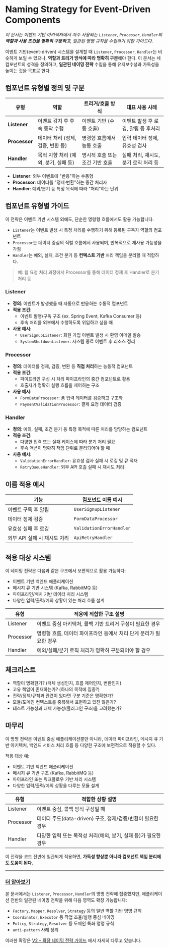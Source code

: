 # Naming Strategy for Event-Driven Components

_이 문서는 이벤트 기반 아키텍처에서 자주 사용되는 `Listener`, `Processor`, `Handler`의 **역할과 사용 조건을 명확히 구분하고**, 일관된 명명 규칙을 수립하기 위한 가이드다._

이벤트 기반(event-driven) 시스템을 설계할 때 `Listener`, `Processor`, `Handler`는 비슷하게 보일 수 있으나, **역할과 트리거 방식에 따라 명확히 구분**해야 한다. 이 문서는
세 컴포넌트의 성격을 정의하고, **일관된 네이밍 전략** 수립을 통해 유지보수성과 가독성을 높이는 것을 목표로 한다.

## 컴포넌트 유형별 정의 및 구분

| 유형            | 역할                      | 트리거/호출 방식          | 대표 사용 사례               |
|---------------|-------------------------|--------------------|------------------------|
| **Listener**  | 이벤트 감지 후 후속 동작 수행       | 이벤트 기반 (수동 호출)     | 이벤트 발생 후 로깅, 알림 등 후처리  |
| **Processor** | 데이터 처리 (정제, 검증, 변환 등)   | 명령형 흐름에서 능동 호출     | 입력 데이터 정제, 유효성 검사      |
| **Handler**   | 목적 지향 처리 (예외, 분기, 실패 등) | 명시적 호출 또는 조건 기반 호출 | 실패 처리, 재시도, 분기 로직 처리 등 |

- **Listener**: 외부 이벤트에 "반응"하는 수동형
- **Processor**: 데이터를 "정제·변환"하는 중간 처리자
- **Handler**: 예외/분기 등 특정 목적에 따라 "처리"하는 단위

## 컴포넌트 유형별 가이드

이 전략은 이벤트 기반 시스템 외에도, 단순한 명령형 흐름에서도 활용 가능합니다.

- `Listener`는 이벤트 발생 시 특정 처리를 수행하기 위해 등록된 구독자 역할의 컴포넌트
- `Processor`는 데이터 중심의 직렬 흐름에서 사용되며, 반복적으로 재사용 가능성을 가짐
- `Handler`는 예외, 실패, 조건 분기 등 **컨텍스트 기반** 처리 책임을 분리할 때 적합하다.

> 예: 웹 요청 처리 과정에서 Processor를 통해 데이터 정제 후 Handler로 분기 처리 등

### Listener

- **정의**: 이벤트가 발생했을 때 자동으로 반응하는 수동적 컴포넌트
- **적용 조건**:
    - 이벤트 발행/구독 구조 (ex. Spring Event, Kafka Consumer 등)
    - 후속 처리를 외부에서 수행하도록 위임하고 싶을 때
- **사용 예시**:
    - `UserSignupListener`: 회원 가입 이벤트 발생 시 환영 이메일 발송
    - `SystemShutdownListener`: 시스템 종료 이벤트 후 리소스 정리

### Processor

- **정의**: 데이터를 정제, 검증, 변환 등 **직접 처리**하는 능동적 컴포넌트
- **적용 조건**:
    - 파이프라인 구성 시 처리 파이프라인의 중간 컴포넌트로 활용
    - 호출자가 명확히 실행 흐름을 제어하는 구조
- **사용 예시**:
    - `FormDataProcessor`: 폼 입력 데이터를 검증하고 구조화
    - `PaymentValidationProcessor`: 결제 요청 데이터 검증

### Handler

- **정의**: 예외, 실패, 조건 분기 등 특정 목적에 따른 처리를 담당하는 컴포넌트
- **적용 조건**:
    - 다양한 입력 또는 실패 케이스에 따라 분기 처리 필요
    - 후속 액션이 명확히 책임 단위로 분리되어야 할 때
- **사용 예시**:
    - `ValidationErrorHandler`: 유효성 검사 실패 시 로깅 및 큐 적재
    - `RetryQueueHandler`: 외부 API 호출 실패 시 재시도 처리

## 이름 적용 예시

| 기능                 | 컴포넌트 이름 예시               |
|--------------------|--------------------------|
| 이벤트 구독 후 알림        | `UserSignupListener`     |
| 데이터 정제·검증          | `FormDataProcessor`      |
| 유효성 실패 후 로깅        | `ValidationErrorHandler` |
| 외부 API 실패 시 재시도 처리 | `ApiRetryHandler`        |

## 적용 대상 시스템

이 네이밍 전략은 다음과 같은 구조에서 보편적으로 활용 가능하다:

- 이벤트 기반 백엔드 애플리케이션
- 메시지 큐 기반 시스템 (Kafka, RabbitMQ 등)
- 파이프라인/배치 기반 데이터 처리 시스템
- 다양한 입력/출력/예외 상황이 있는 처리 흐름 설계

| 유형        | 적용에 적합한 구조 설명                          |
|-----------|----------------------------------------|
| Listener  | 이벤트 중심 아키텍처, 콜백 기반 트리거 구성이 필요한 경우      |
| Processor | 명령형 흐름, 데이터 파이프라인 등에서 처리 단계 분리가 필요한 경우 |
| Handler   | 예외/실패/분기 로직 처리가 명확히 구분되어야 할 경우         |

## 체크리스트

- 역할이 명확한가? (객체 생성인지, 흐름 제어인지, 변환인지)
- 고유 책임이 존재하는가? (하나의 목적에 집중?)
- 전략/정책/규칙과 관련이 있다면 구분 기준은 명확한가?
- 모듈/도메인 컨텍스트를 중복해서 표현하고 있진 않은가?
- 테스트 가능성과 대체 가능성(플러그인 구조)을 고려했는가?

## 마무리

이 명명 전략은 이벤트 중심 애플리케이션뿐만 아니라, 데이터 파이프라인, 메시지 큐 기반 아키텍처, 백엔드 서비스 처리 흐름 등 다양한 구조에 보편적으로 적용할 수 있다.

적용 대상 예:

- 이벤트 기반 백엔드 애플리케이션
- 메시지 큐 기반 구조 (Kafka, RabbitMQ 등)
- 파이프라인 또는 워크플로우 기반 처리 시스템
- 다양한 입력/출력/예외 상황을 다루는 모듈 설계

| 유형        | 적합한 상황 설명                                |
|-----------|------------------------------------------|
| Listener  | 이벤트 중심, 콜백 방식 구성일 때                      |
| Processor | 데이터 주도(data-driven) 구조, 정제/검증/변환이 필요한 경우 |
| Handler   | 다양한 입력 또는 목적성 처리(예외, 분기, 실패 등)가 필요한 경우   |

이 전략을 코드 전반에 일관되게 적용하면, **가독성 향상뿐 아니라 컴포넌트 책임 분리에도 도움이 된다.**

---

### [더 알아보기](naming-strategy-for-event-driven-components-deep-dive.md)

본 문서에서는 `Listener`, `Processor`, `Handler`의 명명 전략에 집중했지만,
애플리케이션 전반의 일관된 네이밍 전략을 위해 다음 영역도 확장 가능합니다:

- `Factory`, `Mapper`, `Resolver`, `Strategy` 등의 일반 역할 기반 명명 규칙
- `Coordinator`, `Executor` 등 작업 조율/실행 중심 네이밍
- `Policy`, `Strategy`, `Resolver` 등 도메인 특화 명명 규칙
- `anti-pattern` 사례 정리

이러한 확장은 [V2 – 확장 네이밍 전략 가이드](naming-strategy-for-event-driven-components-deep-dive.md) 에서 자세히 다루고 있습니다.
